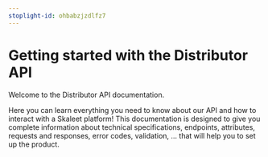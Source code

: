 ```yaml
---
stoplight-id: ohbabzjzdlfz7
---
```


# Getting started with the Distributor API

Welcome to the Distributor API documentation. <br>

Here you can learn everything you need to know about our API and how to interact with a Skaleet platform! This documentation is designed to give you complete information about technical specifications, endpoints, attributes, requests and responses, error codes, validation, ... that will help you to set up the product.
